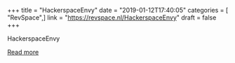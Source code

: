 +++
title = "HackerspaceEnvy"
date = "2019-01-12T17:40:05"
categories = [ "RevSpace",]
link = "https://revspace.nl/HackerspaceEnvy"
draft = false
+++

<div class="mw-content-ltr mw-parser-output" dir="ltr" lang="en-GB"><p><a class="mw-selflink selflink">HackerspaceEnvy</a>
</p></div>

[Read more](https://revspace.nl/HackerspaceEnvy)